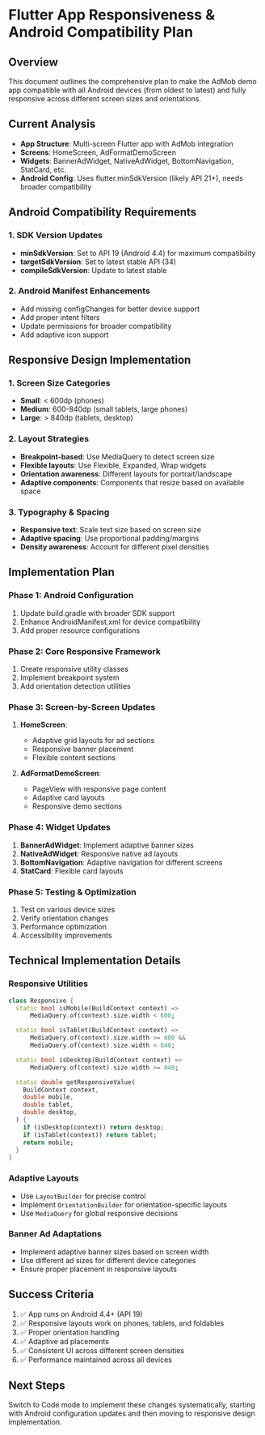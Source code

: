 # Flutter App Responsiveness & Android Compatibility Plan

## Overview
This document outlines the comprehensive plan to make the AdMob demo app compatible with all Android devices (from oldest to latest) and fully responsive across different screen sizes and orientations.

## Current Analysis
- **App Structure**: Multi-screen Flutter app with AdMob integration
- **Screens**: HomeScreen, AdFormatDemoScreen
- **Widgets**: BannerAdWidget, NativeAdWidget, BottomNavigation, StatCard, etc.
- **Android Config**: Uses flutter.minSdkVersion (likely API 21+), needs broader compatibility

## Android Compatibility Requirements

### 1. SDK Version Updates
- **minSdkVersion**: Set to API 19 (Android 4.4) for maximum compatibility
- **targetSdkVersion**: Set to latest stable API (34)
- **compileSdkVersion**: Update to latest stable

### 2. Android Manifest Enhancements
- Add missing configChanges for better device support
- Add proper intent filters
- Update permissions for broader compatibility
- Add adaptive icon support

## Responsive Design Implementation

### 1. Screen Size Categories
- **Small**: < 600dp (phones)
- **Medium**: 600-840dp (small tablets, large phones)
- **Large**: > 840dp (tablets, desktop)

### 2. Layout Strategies
- **Breakpoint-based**: Use MediaQuery to detect screen size
- **Flexible layouts**: Use Flexible, Expanded, Wrap widgets
- **Orientation awareness**: Different layouts for portrait/landscape
- **Adaptive components**: Components that resize based on available space

### 3. Typography & Spacing
- **Responsive text**: Scale text size based on screen size
- **Adaptive spacing**: Use proportional padding/margins
- **Density awareness**: Account for different pixel densities

## Implementation Plan

### Phase 1: Android Configuration
1. Update build.gradle with broader SDK support
2. Enhance AndroidManifest.xml for device compatibility
3. Add proper resource configurations

### Phase 2: Core Responsive Framework
1. Create responsive utility classes
2. Implement breakpoint system
3. Add orientation detection utilities

### Phase 3: Screen-by-Screen Updates
1. **HomeScreen**:
   - Adaptive grid layouts for ad sections
   - Responsive banner placement
   - Flexible content sections

2. **AdFormatDemoScreen**:
   - PageView with responsive page content
   - Adaptive card layouts
   - Responsive demo sections

### Phase 4: Widget Updates
1. **BannerAdWidget**: Implement adaptive banner sizes
2. **NativeAdWidget**: Responsive native ad layouts
3. **BottomNavigation**: Adaptive navigation for different screens
4. **StatCard**: Flexible card layouts

### Phase 5: Testing & Optimization
1. Test on various device sizes
2. Verify orientation changes
3. Performance optimization
4. Accessibility improvements

## Technical Implementation Details

### Responsive Utilities
```dart
class Responsive {
  static bool isMobile(BuildContext context) =>
      MediaQuery.of(context).size.width < 600;

  static bool isTablet(BuildContext context) =>
      MediaQuery.of(context).size.width >= 600 &&
      MediaQuery.of(context).size.width < 840;

  static bool isDesktop(BuildContext context) =>
      MediaQuery.of(context).size.width >= 840;

  static double getResponsiveValue(
    BuildContext context,
    double mobile,
    double tablet,
    double desktop,
  ) {
    if (isDesktop(context)) return desktop;
    if (isTablet(context)) return tablet;
    return mobile;
  }
}
```

### Adaptive Layouts
- Use `LayoutBuilder` for precise control
- Implement `OrientationBuilder` for orientation-specific layouts
- Use `MediaQuery` for global responsive decisions

### Banner Ad Adaptations
- Implement adaptive banner sizes based on screen width
- Use different ad sizes for different device categories
- Ensure proper placement in responsive layouts

## Success Criteria
1. ✅ App runs on Android 4.4+ (API 19)
2. ✅ Responsive layouts work on phones, tablets, and foldables
3. ✅ Proper orientation handling
4. ✅ Adaptive ad placements
5. ✅ Consistent UI across different screen densities
6. ✅ Performance maintained across all devices

## Next Steps
Switch to Code mode to implement these changes systematically, starting with Android configuration updates and then moving to responsive design implementation.